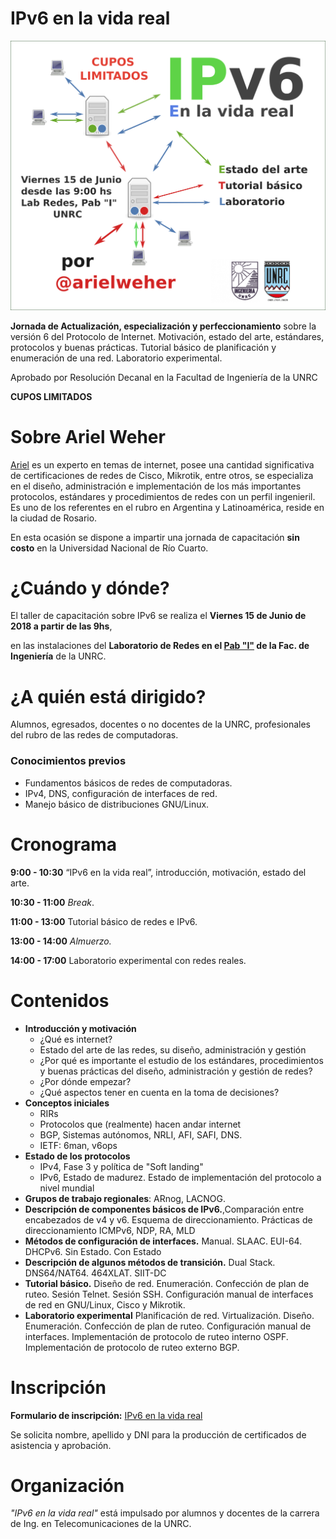 # IPv6 en la vida real

![](img/flyer.png)

**Jornada de Actualización, especialización y perfeccionamiento** sobre la versión 6 del Protocolo de Internet. Motivación, estado del arte, estándares, protocolos y buenas prácticas. Tutorial básico de planificación y enumeración de una red. Laboratorio experimental.

Aprobado por Resolución Decanal en la Facultad de Ingeniería de la UNRC

**CUPOS LIMITADOS**

# Sobre Ariel Weher

[Ariel](https://twitter.com/arielweher) es un experto en temas de internet, posee una cantidad significativa de certificaciones de redes de Cisco, Mikrotik, entre otros, se especializa en el diseño, administración e implementación de los más importantes protocolos, estándares y procedimientos de redes con un perfil ingenieril. Es uno de los referentes en el rubro en Argentina y Latinoamérica, reside en la ciudad de Rosario.

En esta ocasión se dispone a impartir una jornada de capacitación **sin costo** en la Universidad Nacional de Río Cuarto.

# ¿Cuándo y dónde?

El taller de capacitación sobre IPv6 se realiza el **Viernes 15 de Junio de 2018 a partir de las  9hs**,

en las instalaciones del **Laboratorio de Redes en el [Pab "I"](https://www.openstreetmap.org/way/220547523#map=19/-33.11160/-64.29857) de la Fac. de Ingeniería** de la UNRC.

# ¿A quién está dirigido?

Alumnos, egresados, docentes o no docentes de la UNRC, profesionales del rubro de las redes de computadoras.

### Conocimientos previos

* Fundamentos básicos de redes de computadoras.
* IPv4, DNS, configuración de interfaces de red.
* Manejo básico de distribuciones GNU/Linux.

# Cronograma

**9:00 - 10:30** “IPv6 en la vida real”, introducción, motivación, estado del arte.

**10:30 - 11:00** *Break*.

**11:00 - 13:00** Tutorial básico de redes e IPv6.

**13:00 - 14:00** *Almuerzo.*

**14:00 - 17:00** Laboratorio experimental con redes reales.

# Contenidos

* **Introducción y motivación**
	* ¿Qué es internet?
    * Estado del arte de las redes, su diseño, administración y gestión
    * ¿Por qué es importante el estudio de los estándares, procedimientos y buenas prácticas del diseño, administración y gestión de redes?
    * ¿Por dónde empezar?
    * ¿Qué aspectos tener en cuenta en la toma de decisiones?
* **Conceptos iniciales**
	* RIRs
	* Protocolos que (realmente) hacen andar internet
	* BGP, Sistemas autónomos, NRLI, AFI, SAFI, DNS.
	* IETF: 6man, v6ops
* **Estado de los protocolos**
	* IPv4, Fase 3 y política de "Soft landing"
	* IPv6, Estado de madurez. Estado de implementación del protocolo a nivel mundial
* **Grupos de trabajo regionales**: ARnog, LACNOG.
* **Descripción de componentes básicos de IPv6.**,Comparación entre encabezados de v4 y v6. Esquema de direccionamiento. Prácticas de direccionamiento ICMPv6, NDP, RA, MLD
* **Métodos de configuración de interfaces.** Manual. SLAAC. EUI-64. DHCPv6. Sin Estado. Con Estado
* **Descripción de algunos métodos de transición.** Dual Stack. DNS64/NAT64. 464XLAT. SIIT-DC
* **Tutorial básico.** Diseño de red. Enumeración. Confección de plan de ruteo. Sesión Telnet. Sesión SSH. Configuración manual de interfaces de red en GNU/Linux, Cisco y Mikrotik.
* **Laboratorio experimental** Planificación de red. Virtualización. Diseño. Enumeración. Confección de plan de ruteo. Configuración manual de interfaces. Implementación de protocolo de ruteo interno OSPF. Implementación de protocolo de ruteo externo BGP.

# Inscripción
**Formulario de inscripción:** [IPv6 en la vida real](https://goo.gl/forms/qxymPLU4S1wyONX52)

Se solicita nombre, apellido y DNI para la producción de certificados de asistencia y aprobación.

# Organización

*"IPv6 en la vida real"* está impulsado por alumnos y docentes de la carrera de Ing. en Telecomunicaciones de la UNRC.
